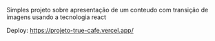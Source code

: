 Simples projeto sobre apresentação de um conteudo com transição de imagens usando a tecnologia react

Deploy: https://projeto-true-cafe.vercel.app/
